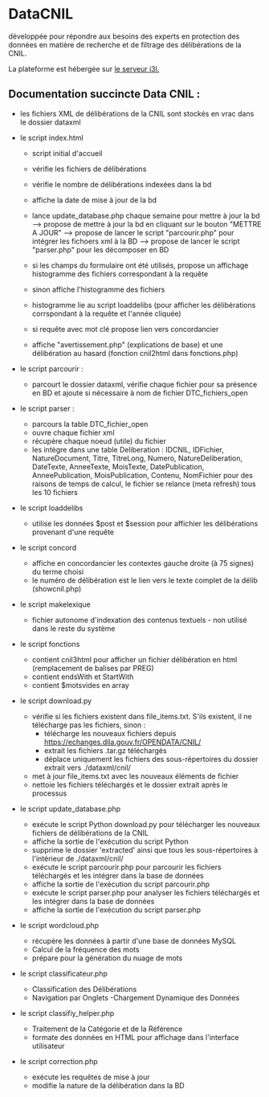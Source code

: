 # DataCNIL
développée pour répondre aux besoins des experts en protection des données en matière de recherche et de filtrage des délibérations de la CNIL.

La plateforme est hébergée sur <a href="http://i3l.univ-grenoble-alpes.fr/~perlicv/">le serveur i3l.</a>

## Documentation succincte Data CNIL :

- les fichiers XML de délibérations de la CNIL sont stockés en vrac dans le dossier dataxml
- le script index.html
	- script initial d'accueil
	- vérifie les fichiers de délibérations 
	- vérifie le nombre de délibérations indexées dans la bd
	- affiche la date de mise à jour de la bd
	- lance update_database.php chaque semaine pour mettre à jour la bd
	--> propose de mettre à jour la bd en cliquant sur le bouton "METTRE A JOUR"
	--> propose de lancer le script "parcourir.php" pour intégrer les fichoers xml à la BD
	--> propose de lancer le script "parser.php" pour les décomposer en BD

	- si les champs du formulaire ont été utilisés, propose un affichage histogramme des fichiers correspondant à la requête
	- sinon affiche l'histogramme des fichiers
	
	- histogramme lie au script loaddelibs (pour afficher les délibérations corrspondant à la requête et l'année cliquée)

	- si requête avec mot clé propose lien vers concordancier
	
	- affiche "avertissement.php"  (explications de base) et une délibération au hasard (fonction cnil2html dans fonctions.php)

- le script parcourir :
	- parcourt le dossier dataxml, vérifie chaque fichier pour sa présence en BD et ajoute si nécessaire à nom de fichier DTC_fichiers_open
	
- le script parser :
	- parcours la table DTC_fichier_open
	- ouvre chaque fichier xml
	- récupère chaque noeud (utile) du fichier
	- les intègre dans une table Deliberation : 
		    IDCNIL, 
                    IDFichier, 
                    NatureDocument, 
                    Titre, 
                    TitreLong, 
                    Numero, 
                    NatureDeliberation, 
                    DateTexte,
                    AnneeTexte, 
                    MoisTexte,
                    DatePublication, 
                    AnneePublication,
                    MoisPublication,
                    Contenu, 
                    NomFichier
        pour des raisons de temps de calcul, le fichier se relance (meta refresh) tous les 10 fichiers

- le script loaddelibs
	- utilise les données $post et $session pour affichier les délibérations provenant d'une requête

- le script concord
	- affiche en concordancier les contextes gauche droite (à 75 signes) du terme choisi
	- le numéro de délibération est le lien vers le texte complet de la délib (showcnil.php)

- le script makelexique
	- fichier autonome d'indexation des contenus textuels - non utilisé dans le reste du système


- le script fonctions 
	- contient cnil3html pour afficher un fichier délibération en html (remplacement de balises par PREG)
	- contient endsWith et StartWith
	- contient $motsvides en array

- le script download.py
	- vérifie si les fichiers existent dans file_items.txt. S'ils existent, il ne télécharge pas les fichiers, sinon :
		* télécharge les nouveaux fichiers depuis https://echanges.dila.gouv.fr/OPENDATA/CNIL/
		* extrait les fichiers .tar.gz téléchargés
		* déplace uniquement les fichiers des sous-répertoires du dossier extrait vers ./dataxml/cnil/
	- met à jour file_items.txt avec les nouveaux éléments de fichier
	- nettoie les fichiers téléchargés et le dossier extrait après le processus

- le script update_database.php
	- exécute le script Python download.py pour télécharger les nouveaux fichiers de délibérations de la CNIL
	- affiche la sortie de l'exécution du script Python
	- supprime le dossier 'extracted' ainsi que tous les sous-répertoires à l'intérieur de ./dataxml/cnil/
	- exécute le script parcourir.php pour parcourir les fichiers téléchargés et les intégrer dans la base de données
	- affiche la sortie de l'exécution du script parcourir.php
	- exécute le script parser.php pour analyser les fichiers téléchargés et les intégrer dans la base de données
	- affiche la sortie de l'exécution du script parser.php

- le script wordcloud.php
	- récupère les données à partir d'une base de données MySQL
	- Calcul de la fréquence des mots
	- prépare pour la génération du nuage de mots

- le script classificateur.php
	- Classification des Délibérations
	- Navigation par Onglets
	-Chargement Dynamique des Données

- le script classifiy_helper.php
	- Traitement de la Catégorie et de la Référence
	- formate des données en HTML pour affichage dans l'interface utilisateur

- le script correction.php
	- exécute les requêtes de mise à jour
	- modifie la nature de la délibération dans la BD
